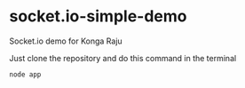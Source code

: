 socket.io-simple-demo
=====================

Socket.io demo for Konga Raju

Just clone the repository and do this command in the terminal

	node app